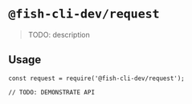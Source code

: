 # `@fish-cli-dev/request`

> TODO: description

## Usage

```
const request = require('@fish-cli-dev/request');

// TODO: DEMONSTRATE API
```
